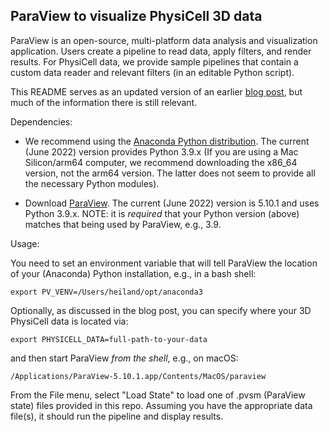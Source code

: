 ## ParaView to visualize PhysiCell 3D data

ParaView is an open-source, multi-platform data analysis and visualization application. Users create a pipeline to read data, apply filters, and render results. For PhysiCell data, we provide sample pipelines that contain a custom data reader and relevant filters (in an editable Python script).

This README serves as an updated version of an earlier [blog post](http://www.mathcancer.org/blog/paraview-for-physicell-part-1/), but much of the information there is still relevant.

Dependencies:

* We recommend using the [Anaconda Python distribution](https://www.anaconda.com/products/distribution). The current (June 2022) version provides Python 3.9.x (If you are using a Mac Silicon/arm64 computer, we recommend downloading the x86_64 version, not the arm64 version. The latter does not seem to provide all the necessary Python modules).

* Download [ParaView](https://www.anaconda.com/products/distribution). The current (June 2022) version is 5.10.1 and uses Python 3.9.x. NOTE: it is *required* that your Python version (above) matches that being used by ParaView, e.g., 3.9.

Usage:

You need to set an environment variable that will tell ParaView the location of your (Anaconda) Python installation, e.g., in a bash shell:
```
export PV_VENV=/Users/heiland/opt/anaconda3
```
Optionally, as discussed in the blog post, you can specify where your 3D PhysiCell data is located via:
```
export PHYSICELL_DATA=full-path-to-your-data
```
and then start ParaView *from the shell*, e.g., on macOS:
```
/Applications/ParaView-5.10.1.app/Contents/MacOS/paraview
```
From the File menu, select "Load State" to load one of .pvsm (ParaView state) files provided in this repo. Assuming you have the appropriate data file(s), it should run the pipeline and display results.